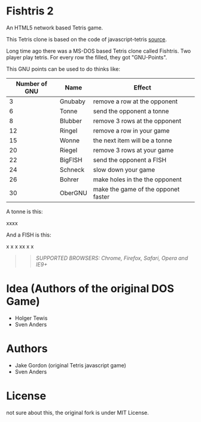 Fishtris 2
==========

An HTML5 network based Tetris game.

This Tetris clone is based on the code of javascript-tetris
[source](https://github.com/jakesgordon/javascript-tetris).

Long time ago there was a MS-DOS based Tetris clone called Fishtris.
Two player play tetris. For every row the filled, they got "GNU-Points".

This GNU points can be used to do thinks like:

Number of GNU | Name  |  Effect
--------------|-------|-----------
 3            |Gnubaby|remove a row at the opponent
 6            |Tonne  |send the opponent a tonne
 8            |Blubber|remove 3 rows at the opponent
12            |Ringel |remove a row in your game
15            |Wonne  |the next item will be a tonne
20            |Riegel |remove 3 rows at your game
22            |BigFISH|send the opponent a FISH
24            |Schneck|slow down your game
26            |Bohrer |make holes in the the opponent
30            |OberGNU|make the game of the opponet faster

A tonne is this:

 xxxx

And a FISH is this:

  x x
 x xx
  x x


>> _*SUPPORTED BROWSERS*: Chrome, Firefox, Safari, Opera and IE9+_

Idea (Authors of the original DOS Game)
=======================================

 * Holger Tewis
 * Sven Anders

Authors
=======

* Jake Gordon (original Tetris javascript game)
* Sven Anders

License
=======

not sure about this, the original fork is under MIT License.

